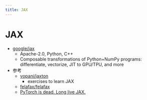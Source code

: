 ```yaml
---
title: JAX
---
```


# JAX

- [google/jax](https://github.com/google/jax)
  - Apache-2.0, Python, C++
  - Composable transformations of Python+NumPy programs: differentiate, vectorize, JIT to GPU/TPU, and more
- 参考
  - [vopani/jaxton](https://github.com/vopani/jaxton)
    - exercises to learn JAX
  - [felafax/felafax](https://github.com/felafax/felafax)
  - [PyTorch is dead. Long live JAX.](https://neel04.github.io/my-website/blog/pytorch_rant/)
